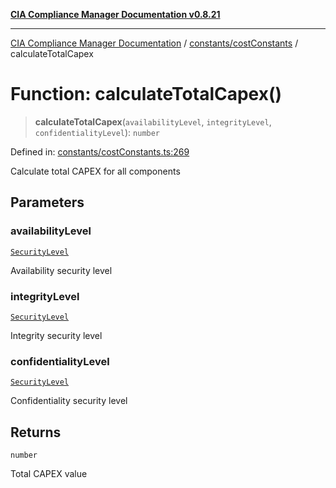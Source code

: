 [**CIA Compliance Manager Documentation v0.8.21**](../../../README.md)

***

[CIA Compliance Manager Documentation](../../../modules.md) / [constants/costConstants](../README.md) / calculateTotalCapex

# Function: calculateTotalCapex()

> **calculateTotalCapex**(`availabilityLevel`, `integrityLevel`, `confidentialityLevel`): `number`

Defined in: [constants/costConstants.ts:269](https://github.com/Hack23/cia-compliance-manager/blob/689e67e40bb6afe811128d672a0d7dd5fcbdaea5/src/constants/costConstants.ts#L269)

Calculate total CAPEX for all components

## Parameters

### availabilityLevel

[`SecurityLevel`](../../../types/cia/type-aliases/SecurityLevel.md)

Availability security level

### integrityLevel

[`SecurityLevel`](../../../types/cia/type-aliases/SecurityLevel.md)

Integrity security level

### confidentialityLevel

[`SecurityLevel`](../../../types/cia/type-aliases/SecurityLevel.md)

Confidentiality security level

## Returns

`number`

Total CAPEX value
